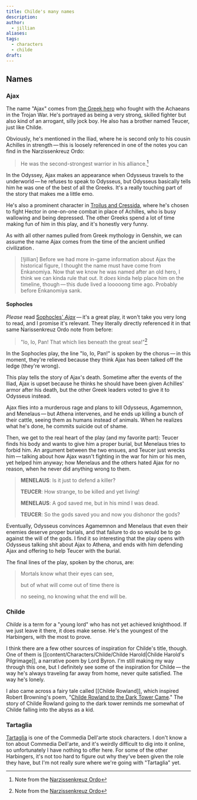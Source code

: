 ```yaml
---
title: Childe's many names
description: 
author:
  - jillian
aliases: 
tags:
  - characters
  - childe
draft:
---
```

## Names
### Ajax
The name "Ajax" comes from [the Greek hero](https://en.wikipedia.org/wiki/Ajax_the_Great?useskin=vector) who fought with the Achaeans in the Trojan War. He's portrayed as being a very strong, skilled fighter but also kind of an arrogant, silly jock boy. He also has a brother named Teucer, just like Childe.

Obviously, he's mentioned in the Iliad, where he is second only to his cousin Achilles in strength — this is loosely referenced in one of the notes you can find in the Narzissenkreuz Ordo:

> He was the second-strongest warrior in his alliance.[^1]

In the Odyssey, Ajax makes an appearance when Odysseus travels to the underworld — he refuses to speak to Odysseus, but Odysseus basically tells him he was one of the best of all the Greeks. It's a really touching part of the story that makes me a little emo.

He's also a prominent character in [Troilus and Cressida](https://shakespeare.mit.edu/troilus_cressida/full.html), where he's chosen to fight Hector in one-on-one combat in place of Achilles, who is busy wallowing and being depressed. The other Greeks spend a lot of time making fun of him in this play, and it's honestly very funny.

As with all other names pulled from Greek mythology in Genshin, we can assume the name Ajax comes from the time of the ancient unified civilization .

> [!jillian]
> Before we had more in-game information about Ajax the historical figure, I thought the name must have come from Enkanomiya. Now that we know he was named after an old hero, I think we can kinda rule that out. It *does* kinda help place him on the timeline, though — this dude lived a looooong time ago. Probably before Enkanomiya sank.

#### Sophocles
*Please* read [Sophocles' *Ajax*](https://classics.domains.skidmore.edu/lit-campus-only/primary/translations/Sophocles%20Ajax.pdf) — it's a great play, it won't take you very long to read, and I promise it's relevant. They literally directly referenced it in that same Narissenkreuz Ordo note from before:

> "Io, Io, Pan! That which lies beneath the great sea!"[^1]

In the Sophocles play, the line "Io, Io, Pan!" is spoken by the chorus — in this moment, they're relieved because they think Ajax has been talked off the ledge (they're wrong).

This play tells the story of Ajax's death. Sometime after the events of the Iliad, Ajax is upset because he thinks he should have been given Achilles' armor after his death, but the other Greek leaders voted to give it to Odysseus instead.

Ajax flies into a murderous rage and plans to kill Odysseus, Agamemnon, and Menelaus — but Athena intervenes, and he ends up killing a bunch of their cattle, seeing them as humans instead of animals. When he realizes what he's done, he commits suicide out of shame.

Then, we get to the real heart of the play (and my favorite part): Teucer finds his body and wants to give him a proper burial, but Menelaus tries to forbid him. An argument between the two ensues, and Teucer just wrecks him — talking about how Ajax wasn't fighting in the war for him or his men, yet helped him anyway; how Menelaus and the others hated Ajax for no reason, when he never did anything wrong to them.

>**MENELAUS**: Is it just to defend a killer?
>
>**TEUCER**: How strange, to be killed and yet living!
>
>**MENELAUS**: A god saved me, but in his mind I was dead.
>
>**TEUCER**: So the gods saved you and now you dishonor the gods?

Eventually, Odysseus convinces Agamemnon and Menelaus that even their enemies deserve proper burials, and that failure to do so would be to go against the will of the gods. I find it so interesting that the play opens with Odysseus talking shit about Ajax to Athena, and ends with him defending Ajax and offering to help Teucer with the burial.

The final lines of the play, spoken by the chorus, are:

> Mortals know what their eyes can see,
> 
> but of what will come out of time there is
> 
> no seeing, no knowing what the end will be.

### Childe
*Childe* is a term for a "young lord" who has not yet achieved knighthood. If we just leave it there, it does make sense. He's the youngest of the Harbingers, with the most to prove.

I think there are a few other sources of inspiration for Childe's title, though. One of them is [[content/Characters/Childe/Childe Harold|Childe Harold's Pilgrimage]], a narrative poem by Lord Byron. I'm still making my way through this one, but I definitely see some of the inspiration for Childe — the way he's always traveling far away from home, never quite satisfied. The way he's lonely.

I also came across a fairy tale called [[Childe Rowland]], which inspired Robert Browning's poem, "[Childe Rowland to the Dark Tower Came](https://fivers.typepad.com/files/childe-roland-to-the-dark-tower-came.pdf)." The story of Childe Rowland going to the dark tower reminds me somewhat of Childe falling into the abyss as a kid.

### Tartaglia
[Tartaglia](https://en.wikipedia.org/wiki/Tartaglia_(commedia_dell%27arte)?useskin=vector) is one of the Commedia Dell'arte stock characters. I don't know a ton about Commedia Dell'arte, and it's weirdly difficult to dig into it online, so unfortunately I have nothing to offer here. For some of the other Harbingers, it's not too hard to figure out why they've been given the role they have, but I'm not really sure where we're going with "Tartaglia" yet.

[^1]: Note from the [Narzissenkreuz Ordo](https://genshin-impact.fandom.com/wiki/The_Narzissenkreuz_Ordo#Navigation)